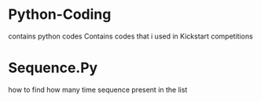 # Python-Coding
contains python codes 
Contains codes that i used in Kickstart competitions
<h1>Sequence.Py</h1>
<p>how to find how many time sequence present in the list</p>

